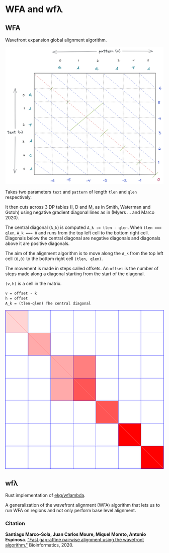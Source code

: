 # WFA and wfλ
## WFA

Wavefront expansion global alignment algorithm.

![WaveFront-Expansion-Schematic](./Figures/wavefronts-expansion-schematic.png)

Takes two parameters `text` and `pattern` of length `tlen` and `qlen` respectively.

It then cuts across 3 DP tables (I, D and M, as in Smith, Waterman and Gotoh)
using negative gradient diagonal lines as in (Myers ... and Marco 2020).

The central diagonal (`A_k`) is computed `A_k := tlen - qlen`.
When `tlen === qlen`, `A_k === 0` and runs from the top left cell to the bottom
right cell.
Diagonals below the central diagonal are negative diagonals and diagonals above
it are positive diagonals.

The aim of the alignment algorithm is to move along the `A_k` from the top left
cell `(0,0)` to the bottom right cell `(tlen, qlen)`.

The movement is made in steps called offsets.
An `offset` is the number of steps made along a diagonal starting from the
start of the diagonal.

`(v,h)` is a cell in the matrix.

```
v = offset - k
h = offset
A_k = (tlen-qlen) The central diagonal
```

![M-WaveFront](./Figures/M-Wavefront-Example.png)


## wfλ

Rust implementation of [ekg/wflambda](https://github.com/ekg/wflambda).

A generalization of the wavefront alignment (WFA) algorithm
that lets us to run WFA on regions and not only perform base level alignment.

### Citation

**Santiago Marco-Sola, Juan Carlos Moure, Miquel Moreto, Antonio Espinosa**. ["Fast gap-affine pairwise alignment using the wavefront algorithm."](https://doi.org/10.1093/bioinformatics/btaa777) Bioinformatics, 2020.
